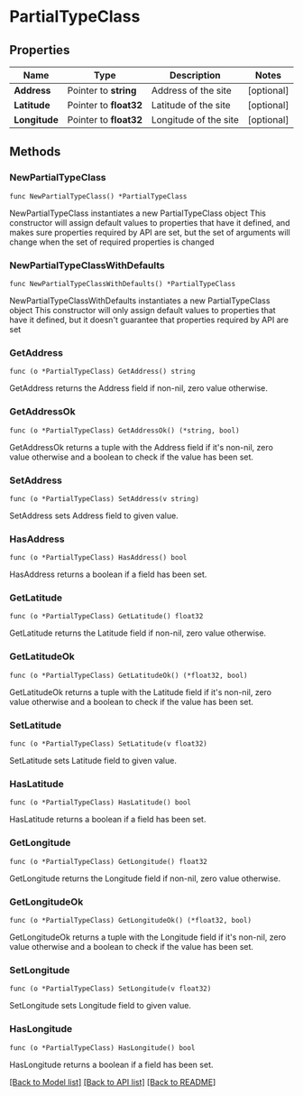 # PartialTypeClass

## Properties

Name | Type | Description | Notes
------------ | ------------- | ------------- | -------------
**Address** | Pointer to **string** | Address of the site | [optional] 
**Latitude** | Pointer to **float32** | Latitude of the site | [optional] 
**Longitude** | Pointer to **float32** | Longitude of the site | [optional] 

## Methods

### NewPartialTypeClass

`func NewPartialTypeClass() *PartialTypeClass`

NewPartialTypeClass instantiates a new PartialTypeClass object
This constructor will assign default values to properties that have it defined,
and makes sure properties required by API are set, but the set of arguments
will change when the set of required properties is changed

### NewPartialTypeClassWithDefaults

`func NewPartialTypeClassWithDefaults() *PartialTypeClass`

NewPartialTypeClassWithDefaults instantiates a new PartialTypeClass object
This constructor will only assign default values to properties that have it defined,
but it doesn't guarantee that properties required by API are set

### GetAddress

`func (o *PartialTypeClass) GetAddress() string`

GetAddress returns the Address field if non-nil, zero value otherwise.

### GetAddressOk

`func (o *PartialTypeClass) GetAddressOk() (*string, bool)`

GetAddressOk returns a tuple with the Address field if it's non-nil, zero value otherwise
and a boolean to check if the value has been set.

### SetAddress

`func (o *PartialTypeClass) SetAddress(v string)`

SetAddress sets Address field to given value.

### HasAddress

`func (o *PartialTypeClass) HasAddress() bool`

HasAddress returns a boolean if a field has been set.

### GetLatitude

`func (o *PartialTypeClass) GetLatitude() float32`

GetLatitude returns the Latitude field if non-nil, zero value otherwise.

### GetLatitudeOk

`func (o *PartialTypeClass) GetLatitudeOk() (*float32, bool)`

GetLatitudeOk returns a tuple with the Latitude field if it's non-nil, zero value otherwise
and a boolean to check if the value has been set.

### SetLatitude

`func (o *PartialTypeClass) SetLatitude(v float32)`

SetLatitude sets Latitude field to given value.

### HasLatitude

`func (o *PartialTypeClass) HasLatitude() bool`

HasLatitude returns a boolean if a field has been set.

### GetLongitude

`func (o *PartialTypeClass) GetLongitude() float32`

GetLongitude returns the Longitude field if non-nil, zero value otherwise.

### GetLongitudeOk

`func (o *PartialTypeClass) GetLongitudeOk() (*float32, bool)`

GetLongitudeOk returns a tuple with the Longitude field if it's non-nil, zero value otherwise
and a boolean to check if the value has been set.

### SetLongitude

`func (o *PartialTypeClass) SetLongitude(v float32)`

SetLongitude sets Longitude field to given value.

### HasLongitude

`func (o *PartialTypeClass) HasLongitude() bool`

HasLongitude returns a boolean if a field has been set.


[[Back to Model list]](../README.md#documentation-for-models) [[Back to API list]](../README.md#documentation-for-api-endpoints) [[Back to README]](../README.md)


